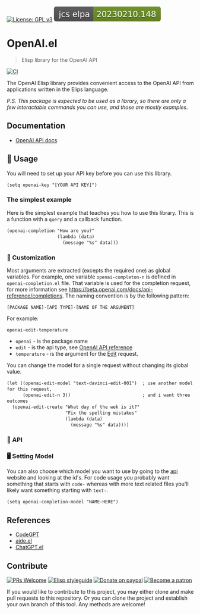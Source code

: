 [![License: GPL v3](https://img.shields.io/badge/License-GPL%20v3-blue.svg)](https://www.gnu.org/licenses/gpl-3.0)
[![JCS-ELPA](https://raw.githubusercontent.com/jcs-emacs/badges/master/elpa/v/openai.svg)](https://jcs-emacs.github.io/jcs-elpa/#/openai)

# OpenAI.el
> Elisp library for the OpenAI API

[![CI](https://github.com/emacs-openai/openai/actions/workflows/test.yml/badge.svg)](https://github.com/emacs-openai/openai/actions/workflows/test.yml)

The OpenAI Elisp library provides convenient access to the OpenAI API from
applications written in the Elips language. 

*P.S. This package is expected to be used as a library, so there are only a few
interactable commands you can use, and those are mostly examples.*

## Documentation

- [OpenAI API docs](https://beta.openai.com/docs/introduction)

## 🔨 Usage

You will need to set up your API key before you can use this library.

```elisp
(setq openai-key "[YOUR API KEY]")
```

### The simplest example

Here is the simplest example that teaches you how to use this library. This is 
a function with a `query` and a callback function.

```elisp
(openai-completion "How are you?"
                   (lambda (data)
                     (message "%s" data)))
```

### 📝 Customization

Most arguments are extracted (excepts the required one) as global variables.
For example, one variable `openai-completon-n` is defined in `openai-completion.el`
file. That variable is used for the completion request, for more information see
https://beta.openai.com/docs/api-reference/completions. The naming convention is
by the following pattern:

```
[PACKAGE NAME]-[API TYPE]-[NAME OF THE ARGUMENT]
```

For example:

```
openai-edit-temperature
```

- `openai` - is the package name
- `edit` - is the api type, see [OpenAI API reference](https://platform.openai.com/docs/api-reference/introduction)
- `temperature` - is the argument for the [Edit](https://platform.openai.com/docs/api-reference/edits) request.

You can change the model for a single request without changing its global value.

```elisp
(let ((openai-edit-model "text-davinci-edit-001")  ; use another model for this request,
      (openai-edit-n 3))                           ; and i want three outcomes
  (openai-edit-create "What day of the wek is it?"
                      "Fix the spelling mistakes"
                      (lambda (data)
                        (message "%s" data))))
```

### 📢 API



### 🖥 Setting Model

You can also choose which model you want to use by going to the 
[api](https://api.openai.com/v1/models) website and looking at the id's. 
For code usage you probably want something that starts with `code-` whereas 
with more text related files you'll likely want something starting with `text-`.

```elisp
(setq openai-completion-model "NAME-HERE")
```

## References

- [CodeGPT](https://marketplace.visualstudio.com/items?itemName=timkmecl.codegpt3)
- [aide.el](https://github.com/junjizhi/aide.el)
- [ChatGPT.el](https://github.com/joshcho/ChatGPT.el)

## Contribute

[![PRs Welcome](https://img.shields.io/badge/PRs-welcome-brightgreen.svg)](http://makeapullrequest.com)
[![Elisp styleguide](https://img.shields.io/badge/elisp-style%20guide-purple)](https://github.com/bbatsov/emacs-lisp-style-guide)
[![Donate on paypal](https://img.shields.io/badge/paypal-donate-1?logo=paypal&color=blue)](https://www.paypal.me/jcs090218)
[![Become a patron](https://img.shields.io/badge/patreon-become%20a%20patron-orange.svg?logo=patreon)](https://www.patreon.com/jcs090218)

If you would like to contribute to this project, you may either
clone and make pull requests to this repository. Or you can
clone the project and establish your own branch of this tool.
Any methods are welcome!

